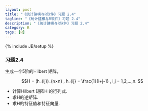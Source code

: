 ```yaml
---
layout: post
title: "《统计建模与R软件》习题 2.4"
tagline: "《统计建模与R软件》习题 2.4"
description: "《统计建模与R软件》习题 2.4"
category: R
tags: [R]
---
```

{% include JB/setup %}

### 习题2.4
生成一个5阶的Hilbert 矩阵，

$$H = (h_{ij})_{n×n} , h_{ij} = \frac{1}{i+j-1} , i,j = 1,2,...,n. $$

* 计算Hilbert 矩阵H 的行列式.
* 求H的逆矩阵.
* 求H的特征值和特征向量.